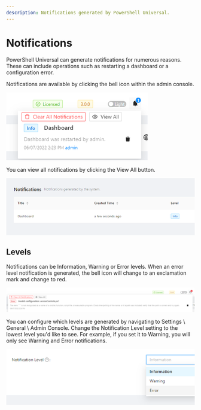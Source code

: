 ```yaml
---
description: Notifications generated by PowerShell Universal.
---
```


# Notifications

PowerShell Universal can generate notifications for numerous reasons. These can include operations such as restarting a dashboard or a configuration error.&#x20;

Notifications are available by clicking the bell icon within the admin console.&#x20;

![](<../.gitbook/assets/image (314) (2).png>)

You can view all notifications by clicking the View All button.&#x20;

![](<../.gitbook/assets/image (369).png>)

## Levels

Notifications can be Information, Warning or Error levels. When an error level notification is generated, the bell icon will change to an exclamation mark and change to red.&#x20;

![](<../.gitbook/assets/image (358) (2).png>)

You can configure which levels are generated by navigating to Settings \ General \ Admin Console. Change the Notification Level setting to the lowest level you'd like to see. For example, if you set it to Warning, you will only see Warning and Error notifications.&#x20;

![](<../.gitbook/assets/image (313).png>)
